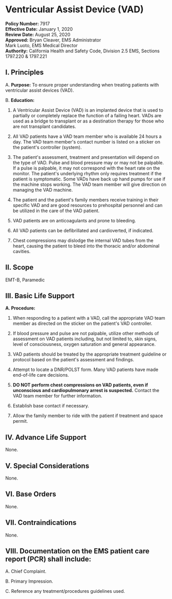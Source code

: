 # Ventricular Assist Device (VAD)

**Policy Number:** 7917  
**Effective Date:** January 1, 2020  
**Review Date:** August 25, 2020  
**Approved:** Bryan Cleaver, EMS Administrator  
Mark Luoto, EMS Medical Director  
**Authority:** California Health and Safety Code, Division 2.5 EMS, Sections 1797.220 & 1797.221

## I. Principles

A. **Purpose:** To ensure proper understanding when treating patients with ventricular assist devices (VAD).

B. **Education:**

1. A Ventricular Assist Device (VAD) is an implanted device that is used to partially or completely replace the function of a failing heart. VADs are used as a bridge to transplant or as a destination therapy for those who are not transplant candidates.

2. All VAD patients have a VAD team member who is available 24 hours a day. The VAD team member's contact number is listed on a sticker on the patient's controller (system).

3. The patient's assessment, treatment and presentation will depend on the type of VAD. Pulse and blood pressure may or may not be palpable. If a pulse is palpable, it may not correspond with the heart rate on the monitor. The patient's underlying rhythm only requires treatment if the patient is symptomatic. Some VADs have back up hand pumps for use if the machine stops working. The VAD team member will give direction on managing the VAD machine.

4. The patient and the patient's family members receive training in their specific VAD and are good resources to prehospital personnel and can be utilized in the care of the VAD patient.

5. VAD patients are on anticoagulants and prone to bleeding.

6. All VAD patients can be defibrillated and cardioverted, if indicated.

7. Chest compressions may dislodge the internal VAD tubes from the heart, causing the patient to bleed into the thoracic and/or abdominal cavities.

## II. Scope

EMT-B, Paramedic

## III. Basic Life Support

**A. Procedure:**

1. When responding to a patient with a VAD, call the appropriate VAD team member as directed on the sticker on the patient's VAD controller.

2. If blood pressure and pulse are not palpable, utilize other methods of assessment on VAD patients including, but not limited to, skin signs, level of consciousness, oxygen saturation and general appearance.

3. VAD patients should be treated by the appropriate treatment guideline or protocol based on the patient's assessment and findings.

4. Attempt to locate a DNR/POLST form. Many VAD patients have made end-of-life care decisions.

5. **DO NOT perform chest compressions on VAD patients, even if unconscious and cardiopulmonary arrest is suspected.** Contact the VAD team member for further information.

6. Establish base contact if necessary.

7. Allow the family member to ride with the patient if treatment and space permit.

## IV. Advance Life Support

None.

## V. Special Considerations

None.

## VI. Base Orders

None.

## VII. Contraindications

None.

## VIII. Documentation on the EMS patient care report (PCR) shall include:

A. Chief Complaint.

B. Primary Impression.

C. Reference any treatment/procedures guidelines used.




